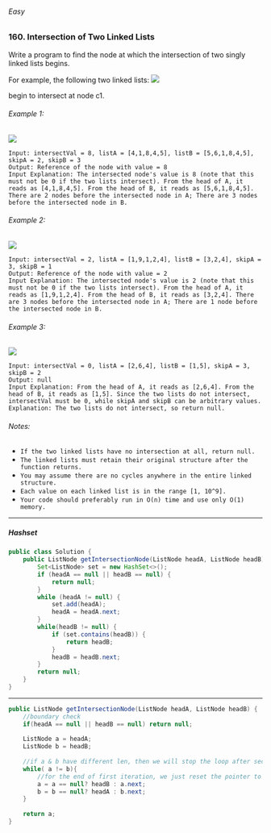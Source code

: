 ###### Easy

### 160. Intersection of Two Linked Lists

Write a program to find the node at which the intersection of two singly linked lists begins.

For example, the following two linked lists:
![](https://assets.leetcode.com/uploads/2018/12/13/160_statement.png)

begin to intersect at node c1.

 

###### Example 1:
![](https://assets.leetcode.com/uploads/2020/06/29/160_example_1_1.png)
```
Input: intersectVal = 8, listA = [4,1,8,4,5], listB = [5,6,1,8,4,5], skipA = 2, skipB = 3
Output: Reference of the node with value = 8
Input Explanation: The intersected node's value is 8 (note that this must not be 0 if the two lists intersect). From the head of A, it reads as [4,1,8,4,5]. From the head of B, it reads as [5,6,1,8,4,5]. There are 2 nodes before the intersected node in A; There are 3 nodes before the intersected node in B.
``` 

###### Example 2:
![](https://assets.leetcode.com/uploads/2020/06/29/160_example_2.png)
```
Input: intersectVal = 2, listA = [1,9,1,2,4], listB = [3,2,4], skipA = 3, skipB = 1
Output: Reference of the node with value = 2
Input Explanation: The intersected node's value is 2 (note that this must not be 0 if the two lists intersect). From the head of A, it reads as [1,9,1,2,4]. From the head of B, it reads as [3,2,4]. There are 3 nodes before the intersected node in A; There are 1 node before the intersected node in B.
``` 

###### Example 3:
![](https://assets.leetcode.com/uploads/2018/12/13/160_example_3.png)
```
Input: intersectVal = 0, listA = [2,6,4], listB = [1,5], skipA = 3, skipB = 2
Output: null
Input Explanation: From the head of A, it reads as [2,6,4]. From the head of B, it reads as [1,5]. Since the two lists do not intersect, intersectVal must be 0, while skipA and skipB can be arbitrary values.
Explanation: The two lists do not intersect, so return null.
``` 

###### Notes:

- `If the two linked lists have no intersection at all, return null.`
- `The linked lists must retain their original structure after the function returns.`
- `You may assume there are no cycles anywhere in the entire linked structure.`
- `Each value on each linked list is in the range [1, 10^9].`
- `Your code should preferably run in O(n) time and use only O(1) memory.`

***

##### Hashset

```java
public class Solution {
    public ListNode getIntersectionNode(ListNode headA, ListNode headB) {
        Set<ListNode> set = new HashSet<>();
        if (headA == null || headB == null) {
            return null;
        }
        while (headA != null) {
            set.add(headA);
            headA = headA.next;
        }
        while(headB != null) {
            if (set.contains(headB)) {
                return headB;
            }
            headB = headB.next;
        }
        return null;
    }
}
```

***

```java
public ListNode getIntersectionNode(ListNode headA, ListNode headB) {
    //boundary check
    if(headA == null || headB == null) return null;
    
    ListNode a = headA;
    ListNode b = headB;
    
    //if a & b have different len, then we will stop the loop after second iteration
    while( a != b){
    	//for the end of first iteration, we just reset the pointer to the head of another linkedlist
        a = a == null? headB : a.next;
        b = b == null? headA : b.next;    
    }
    
    return a;
}
```
